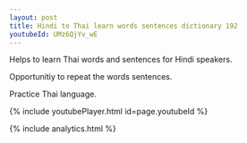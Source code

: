 ```yaml
---
layout: post
title: Hindi to Thai learn words sentences dictionary 192 
youtubeId: UMz6QjYv_wE
---
```

 
 
Helps to learn Thai words and sentences for Hindi speakers.

Opportunitiy to repeat the words sentences. 

Practice Thai language. 
 
{% include youtubePlayer.html id=page.youtubeId %}
 
 
{% include analytics.html %}